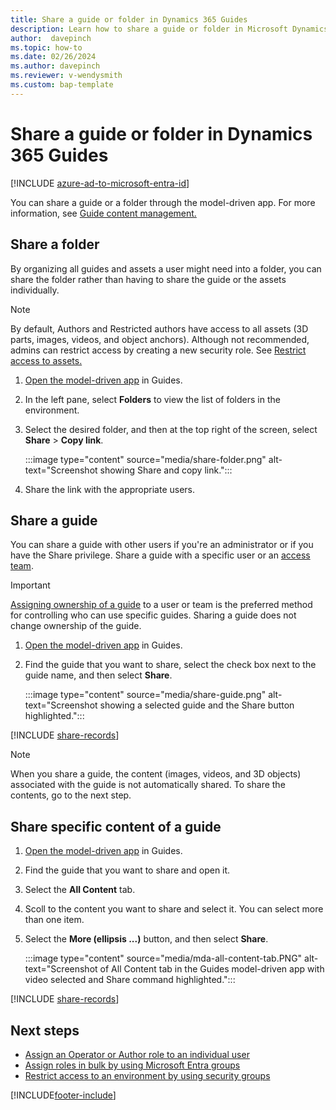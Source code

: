 ```yaml
---
title: Share a guide or folder in Dynamics 365 Guides
description: Learn how to share a guide or folder in Microsoft Dynamics 365 Guides by using an access team.
author:  davepinch
ms.topic: how-to
ms.date: 02/26/2024
ms.author: davepinch
ms.reviewer: v-wendysmith
ms.custom: bap-template
---
```


# Share a guide or folder in Dynamics 365 Guides

[!INCLUDE [azure-ad-to-microsoft-entra-id](../includes/azure-ad-to-microsoft-entra-id.md)]

You can share a guide or a folder through the model-driven app. For more information, see [Guide content management.](admin-content-mgmt.md)

## Share a folder

By organizing all guides and assets a user might need into a folder, you can share the folder rather than having to share the guide or the assets individually.

> [!NOTE]
> By default, Authors and Restricted authors have access to all assets (3D parts, images, videos, and object anchors). Although not recommended, admins can restrict access by creating a new security role. See [Restrict access to assets.](admin-restrict-access-assets.md)

1. [Open the model-driven app](open-model-driven-app.md) in Guides.

1. In the left pane, select **Folders** to view the list of folders in the environment.

1. Select the desired folder, and then at the top right of the screen, select **Share** > **Copy link**.

   :::image type="content" source="media/share-folder.png" alt-text="Screenshot showing Share and copy link.":::

1. Share the link with the appropriate users.

## Share a guide

You can share a guide with other users if you're an administrator or if you have the Share privilege. Share a guide with a specific user or an [access team](admin-access-teams.md).

> [!IMPORTANT]
> [Assigning ownership of a guide](admin-access-assign.md) to a user or team is the preferred method for controlling who can use specific guides. Sharing a guide does not change ownership of the guide.

1. [Open the model-driven app](open-model-driven-app.md) in Guides.

1. Find the guide that you want to share, select the check box next to the guide name, and then select **Share**.

   :::image type="content" source="media/share-guide.png" alt-text="Screenshot showing a selected guide and the Share button highlighted.":::

[!INCLUDE [share-records](../includes/share-records.md)]

   > [!NOTE]
   > When you share a guide, the content (images, videos, and 3D objects) associated with the guide is not automatically shared. To share the contents, go to the next step.

## Share specific content of a guide

1. [Open the model-driven app](open-model-driven-app.md) in Guides.

1. Find the guide that you want to share and open it.

1. Select the **All Content** tab.

1. Scoll to the content you want to share and select it. You can select more than one item.

1. Select the **More (ellipsis ...)** button, and then select **Share**.

     :::image type="content" source="media/mda-all-content-tab.PNG" alt-text="Screenshot of All Content tab in the Guides model-driven app with video selected and Share command highlighted.":::

[!INCLUDE [share-records](../includes/share-records.md)]

## Next steps

- [Assign an Operator or Author role to an individual user](assign-role.md)
- [Assign roles in bulk by using Microsoft Entra groups](admin-assign-role-groups.md)
- [Restrict access to an environment by using security groups](admin-security.md)

[!INCLUDE[footer-include](../includes/footer-banner.md)]
